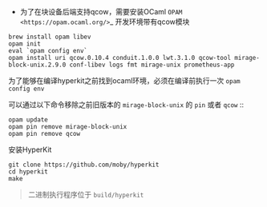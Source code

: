 * 为了在块设备后端支持qcow，需要安装OCaml `OPAM <https://opam.ocaml.org/>`_ 开发环境带有qcow模块

```
brew install opam libev
opam init
eval `opam config env`
opam install uri qcow.0.10.4 conduit.1.0.0 lwt.3.1.0 qcow-tool mirage-block-unix.2.9.0 conf-libev logs fmt mirage-unix prometheus-app
```

为了能够在编译hyperkit之前找到ocaml环境，必须在编译前执行一次 ``opam config env``

可以通过以下命令移除之前旧版本的 ``mirage-block-unix`` 的 ``pin`` 或者 ``qcow`` ::

```
opam update
opam pin remove mirage-block-unix
opam pin remove qcow
```

安装HyperKit

```
git clone https://github.com/moby/hyperkit
cd hyperkit
make
```

> 二进制执行程序位于 ``build/hyperkit``